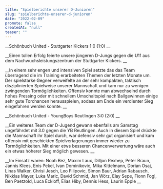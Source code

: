 ```yaml
---
title: "Spielberichte unserer D-Junioren"
slug: "spielberichte-unserer-d-junioren"
date: "2022-02-09"
promote: false
createdAt: "null"
teaser: ""
---
```

 __Schönbuch United - Stuttgarter Kickers 1:0 (1:0) __


 __Einen tollen Erfolg feierte unsere jüngeren D-Jungs gegen die U11 aus dem Nachwuchsleistungszentrum der Stuttgarter Kickers. __


 __In einem sehr engen und intensiven Spiel setzte das das Team überragend die im Training erarbeiteten Themen  der letzten Monate um. Der spielstarke Gegner verweifelte an der sehr kompakten, taktisch disziplinierten Spielweise unserer Mannschaft und kam nur zu wenigen zwingenden Tormöglichkeiten. Offensiv konnte man abwechselnd durch hohes Pressing oder mit schnellem Umschaltspiel nach Ballgewinnen einige sehr gute Torchancen herausspielen, sodass am Ende ein verdienter Sieg eingefahren werden konnte. __



 __Schönbuch United - YoungBoys Reutlingen 3:0 (2:0) __


 __Ein weiteres Team der D-Jugend gewann ebenfalls am Samstag ungefährdet mit 3.0 gegen die YB Reutlingen. Auch in diesem Spiel drückte die Mannschaft ihr Spiel durch, war defensiv sehr gut organisiert und kam offensiv mit geschickten Spielverlagerungen immer wieder zu Tormöglichkeiten. Mit einer etws besseren Chancenverwertung wäre auch ein etwas höherer Sieg möglich gewesen. __



 __Im Einsatz waren: Noah Bez, Maxim Laux, Dilljon Rexhep, Peter Braun, Jannis Klees, Enis Pekel, Ivan Dominikovic, Mika Kittelmann, Dorian Osaj, Linas Walker, Chrisi Jesch, Leo Filipovic, Simon Baur, Adrian Rabausch, Nikklas Mayer, Luka Maric, David Schmid, Jan Wörz, Elay Sepe, Fionn Fogl, Ben Paetzold, Luca Eckloff, Elias Hiby, Dennis Hess, Laurin Epple __
